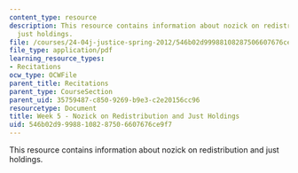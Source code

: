 ```yaml
---
content_type: resource
description: This resource contains information about nozick on redistribution and
  just holdings.
file: /courses/24-04j-justice-spring-2012/546b02d99988108287506607676ce9f7_MIT24_04JS12_Week5.pdf
file_type: application/pdf
learning_resource_types:
- Recitations
ocw_type: OCWFile
parent_title: Recitations
parent_type: CourseSection
parent_uid: 35759487-c850-9269-b9e3-c2e20156cc96
resourcetype: Document
title: Week 5 - Nozick on Redistribution and Just Holdings
uid: 546b02d9-9988-1082-8750-6607676ce9f7
---
```

This resource contains information about nozick on redistribution and just holdings.

